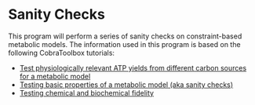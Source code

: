 # Sanity Checks

This program will perform a series of sanity checks on constraint-based metabolic models. The information used in this
program is based on the following CobraToolbox tutorials:

- [Test physiologically relevant ATP yields from different carbon sources for a metabolic model
  ](https://opencobra.github.io/cobratoolbox/stable/tutorials/tutorialModelATPYield.html)
- [Testing basic properties of a metabolic model (aka sanity checks)
  ](https://opencobra.github.io/cobratoolbox/stable/tutorials/tutorialModelSanityChecks.html)
- [Testing chemical and biochemical fidelity
  ](https://opencobra.github.io/cobratoolbox/stable/tutorials/tutorialFidelityTesting.html)

